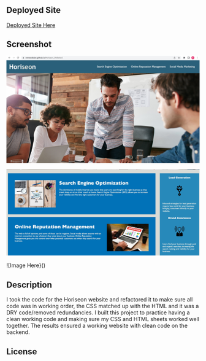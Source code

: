 # <Horiseon-Code-Refactor>

## Deployed Site 

[Deployed Site Here](https://ereneedolan.github.io/Horiseon_Refactor/)

## Screenshot

![Image Here](https://github.com/ereneedolan/Horiseon_Refactor/blob/main/assets/images/Horiseon.jpeg?raw=true)

![Image Here](https://github.com/ereneedolan/Horiseon_Refactor/blob/main/assets/images/Horiseon%20Deployed%20pg%202.jpg?raw=true)

![Image Here}()

## Description

I took the code for the Horiseon website and refactored it to make sure all code was in working order, the CSS matched up with the HTML and it was a DRY code/removed redundancies.
I built this project to practice having a clean working code and making sure my CSS and HTML sheets worked well together. The results ensured a working website with clean code on the backend.

## License
